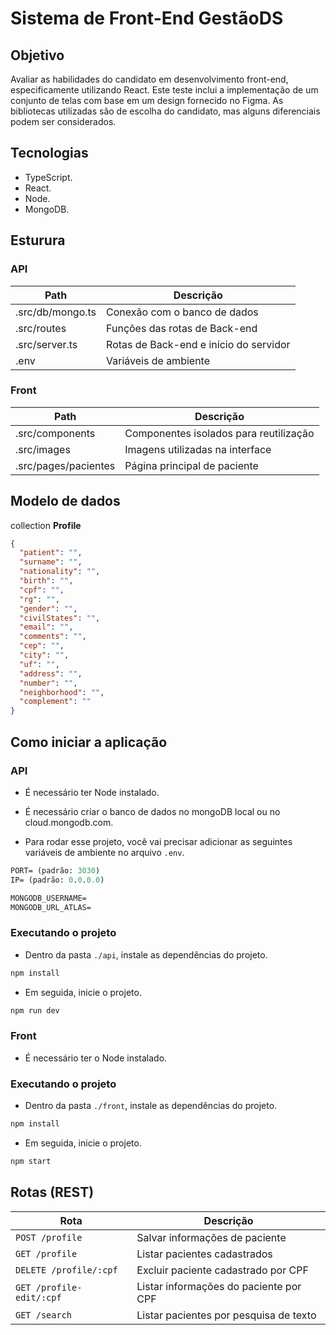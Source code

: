 # Sistema de Front-End GestãoDS

## Objetivo
Avaliar as habilidades do candidato em desenvolvimento front-end, especificamente utilizando React. Este teste inclui a implementação de um conjunto de telas com base em um design fornecido no Figma. As bibliotecas utilizadas são de escolha do candidato, mas alguns diferenciais podem ser considerados.

## Tecnologias 
- TypeScript.
- React.
- Node.
- MongoDB.

## Esturura 
### API
| Path                | Descrição                                      
| ------------------- | ---------------------------------------------- 
| .src/db/mongo.ts    | Conexão com o banco de dados                   
| .src/routes         | Funções das rotas de Back-end                   
| .src/server.ts      | Rotas de Back-end e início do servidor          
| .env                | Variáveis de ambiente                          
            

### Front
| Path | Descrição                               
| -------------------- | --------------------------------------- 
| .src/components      | Componentes isolados para reutilização           
| .src/images          | Imagens utilizadas na interface  
| .src/pages/pacientes | Página principal de paciente                  


## Modelo de dados

collection **Profile**
```json
{
  "patient": "",
  "surname": "",
  "nationality": "",
  "birth": "",
  "cpf": "",
  "rg": "",
  "gender": "",
  "civilStates": "",
  "email": "",
  "comments": "",
  "cep": "",
  "city": "",
  "uf": "",
  "address": "",
  "number": "",
  "neighborhood": "",
  "complement": ""
}
```
## Como iniciar a aplicação
### API
- É necessário ter Node instalado.
- É necessário criar o banco de dados no mongoDB local ou no cloud.mongodb.com.

- Para rodar esse projeto, você vai precisar adicionar as seguintes variáveis de ambiente no arquivo `.env`.
```cl
PORT= (padrão: 3030)
IP= (padrão: 0.0.0.0)

MONGODB_USERNAME=
MONGODB_URL_ATLAS=
```

### Executando o projeto
- Dentro da pasta `./api`, instale as dependências do projeto.

```cl
npm install
```

- Em seguida, inicie o projeto.

```cl
npm run dev
```
### Front
- É necessário ter o Node instalado.

### Executando o projeto
- Dentro da pasta `./front`, instale as dependências do projeto.

```cl
npm install
```

- Em seguida, inicie o projeto.

```cl
npm start
```

## Rotas (REST)
| Rota | Descrição |
| --- | --- |
| `POST /profile` | Salvar informações de paciente |
| `GET /profile` | Listar pacientes cadastrados |
| `DELETE /profile/:cpf` | Excluir paciente cadastrado por CPF |
| `GET /profile-edit/:cpf` | Listar informações do paciente por CPF |
| `GET /search` | Listar pacientes por pesquisa de texto |
